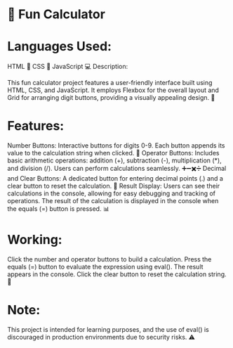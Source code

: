 # 🎉 Fun Calculator

# Languages Used:

HTML 📝
CSS 🎨
JavaScript 💻
Description:

This fun calculator project features a user-friendly interface built using HTML, CSS, and JavaScript.
It employs Flexbox for the overall layout and Grid for arranging digit buttons, providing a visually appealing design. 🌈

# Features:

Number Buttons: Interactive buttons for digits 0-9. Each button appends its value to the calculation string when clicked. 🔢
Operator Buttons: Includes basic arithmetic operations: addition (+), subtraction (-), multiplication (*), and division (/). Users can perform calculations seamlessly. ➕➖✖️➗
Decimal and Clear Buttons: A dedicated button for entering decimal points (.) and a clear button to reset the calculation. 🧹
Result Display: Users can see their calculations in the console, allowing for easy debugging and tracking of operations. The result of the calculation is displayed in the console when the equals (=) button is pressed. 📊

# Working:

Click the number and operator buttons to build a calculation.
Press the equals (=) button to evaluate the expression using eval(). The result appears in the console.
Click the clear button to reset the calculation string. 🧮

# Note:

This project is intended for learning purposes, and the use of eval() is discouraged in production environments due to security risks. ⚠️
